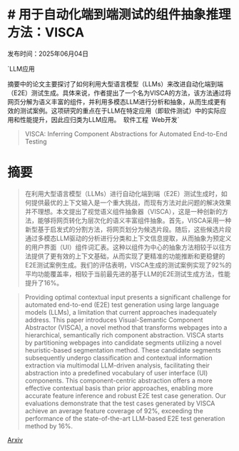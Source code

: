 # # 用于自动化端到端测试的组件抽象推理方法：VISCA

发布时间：2025年06月04日

`LLM应用

摘要中的论文主要探讨了如何利用大型语言模型（LLMs）来改进自动化端到端（E2E）测试生成。具体来说，作者提出了一个名为VISCA的方法，该方法通过将网页分解为语义丰富的组件，并利用多模态LLM进行分析和抽象，从而生成更有效的测试案例。这项研究的重点在于LLM在特定应用（即软件测试）中的实际应用和性能提升，因此应归类为LLM应用。` `软件工程` `Web开发`

> VISCA: Inferring Component Abstractions for Automated End-to-End Testing

# 摘要

> 在利用大型语言模型（LLMs）进行自动化端到端（E2E）测试生成时，如何提供最优的上下文输入是一个重大挑战，而现有方法对此问题的解决效果并不理想。本文提出了视觉语义组件抽象器（VISCA），这是一种创新的方法，能够将网页转化为层次化的语义丰富组件抽象。首先，VISCA采用一种新型基于启发式的分割方法，将网页划分为候选片段。随后，这些候选片段通过多模态LLM驱动的分析进行分类和上下文信息提取，从而抽象为预定义的用户界面（UI）组件词汇表。这种以组件为中心的抽象方法相较于以往方法提供了更有效的上下文基础，从而实现了更精准的功能推断和更稳健的E2E测试案例生成。我们的评估表明，VISCA生成的测试案例实现了92%的平均功能覆盖率，相较于当前最先进的基于LLM的E2E测试生成方法，性能提升了16%。

> Providing optimal contextual input presents a significant challenge for automated end-to-end (E2E) test generation using large language models (LLMs), a limitation that current approaches inadequately address. This paper introduces Visual-Semantic Component Abstractor (VISCA), a novel method that transforms webpages into a hierarchical, semantically rich component abstraction. VISCA starts by partitioning webpages into candidate segments utilizing a novel heuristic-based segmentation method. These candidate segments subsequently undergo classification and contextual information extraction via multimodal LLM-driven analysis, facilitating their abstraction into a predefined vocabulary of user interface (UI) components. This component-centric abstraction offers a more effective contextual basis than prior approaches, enabling more accurate feature inference and robust E2E test case generation. Our evaluations demonstrate that the test cases generated by VISCA achieve an average feature coverage of 92%, exceeding the performance of the state-of-the-art LLM-based E2E test generation method by 16%.

[Arxiv](https://arxiv.org/abs/2506.04161)